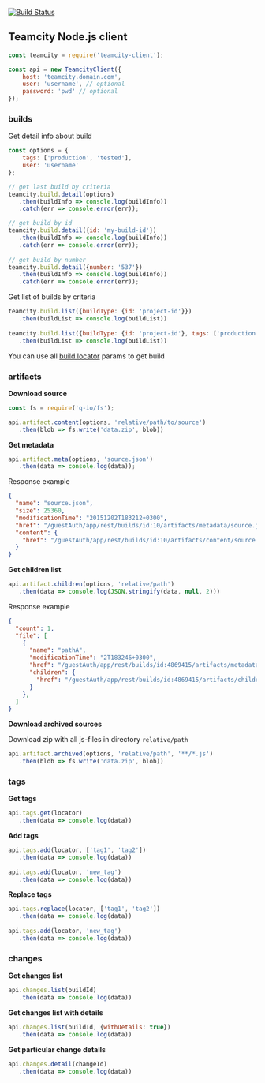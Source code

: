[![Build Status](https://travis-ci.org/acvetkov/teamcity-client.svg?branch=master)](https://travis-ci.org/acvetkov/teamcity-client)

## Teamcity Node.js client

```js
const teamcity = require('teamcity-client');

const api = new TeamcityClient({
    host: 'teamcity.domain.com',
    user: 'username', // optional
    password: 'pwd' // optional
});
```

### builds

Get detail info about build

```js
const options = {
    tags: ['production', 'tested'],
    user: 'username'
};

// get last build by criteria
teamcity.build.detail(options)
   .then(buildInfo => console.log(buildInfo))
   .catch(err => console.error(err));

// get build by id
teamcity.build.detail({id: 'my-build-id'})
   .then(buildInfo => console.log(buildInfo))
   .catch(err => console.error(err));
   
// get build by number
teamcity.build.detail({number: '537'})
   .then(buildInfo => console.log(buildInfo))
   .catch(err => console.error(err));   
```

Get list of builds by criteria

```js
teamcity.build.list({buildType: {id: 'project-id'}})
   .then(buildList => console.log(buildList))
   
teamcity.build.list({buildType: {id: 'project-id'}, tags: ['production']})
   .then(buildList => console.log(buildList))   
```

You can use all [build locator](https://confluence.jetbrains.com/display/TCD9/REST+API#RESTAPI-BuildLocator) params to get build 

### artifacts

**Download source**

```js
const fs = require('q-io/fs');

api.artifact.content(options, 'relative/path/to/source')
   .then(blob => fs.write('data.zip', blob))
```

**Get metadata**

```js
api.artifact.meta(options, 'source.json')
   .then(data => console.log(data));
```

Response example

```json
{
  "name": "source.json",
  "size": 25360,
  "modificationTime": "20151202T183212+0300",
  "href": "/guestAuth/app/rest/builds/id:10/artifacts/metadata/source.json",
  "content": {
    "href": "/guestAuth/app/rest/builds/id:10/artifacts/content/source.json"
  }
}
```

**Get children list**

```js
api.artifact.children(options, 'relative/path')
   .then(data => console.log(JSON.stringify(data, null, 2)))
```

Response example

```json
{
  "count": 1,
  "file": [
    {
      "name": "pathA",
      "modificationTime": "2T183246+0300",
      "href": "/guestAuth/app/rest/builds/id:4869415/artifacts/metadata/relative/path/pathA",
      "children": {
        "href": "/guestAuth/app/rest/builds/id:4869415/artifacts/children/relative/path/pathA"
      }
    },
  ]
}
```

**Download archived sources**

Download zip with all js-files in directory `relative/path`

```js
api.artifact.archived(options, 'relative/path', '**/*.js')
   .then(blob => fs.write('data.zip', blob))
```

### tags

**Get tags**

```js
api.tags.get(locator)
   .then(data => console.log(data))
```

**Add tags**

```js
api.tags.add(locator, ['tag1', 'tag2'])
   .then(data => console.log(data))
   
api.tags.add(locator, 'new_tag')
   .then(data => console.log(data))   
```

**Replace tags**

```js
api.tags.replace(locator, ['tag1', 'tag2'])
   .then(data => console.log(data))
   
api.tags.add(locator, 'new_tag')
   .then(data => console.log(data))   
```

### changes

**Get changes list**

```js
api.changes.list(buildId)
   .then(data => console.log(data))
```

**Get changes list with details**

```js
api.changes.list(buildId, {withDetails: true})
   .then(data => console.log(data))
```

**Get particular change details**

```js
api.changes.detail(changeId)
   .then(data => console.log(data))
```
